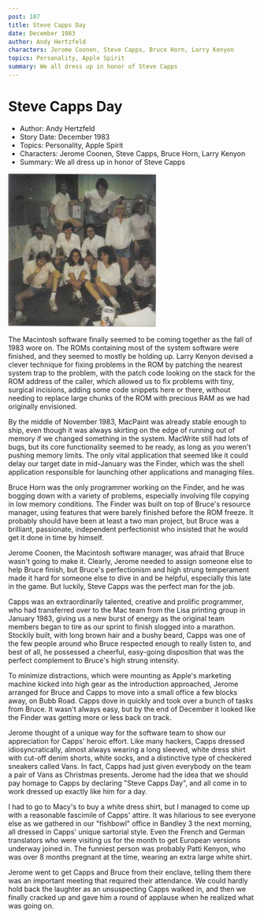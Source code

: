 ```yaml
---
post: 187
title: Steve Capps Day
date: December 1983
author: Andy Hertzfeld
characters: Jerome Coonen, Steve Capps, Bruce Horn, Larry Kenyon
topics: Personality, Apple Spirit
summary: We all dress up in honor of Steve Capps
---
```


# Steve Capps Day
* Author: Andy Hertzfeld
* Story Date: December 1983
* Topics: Personality, Apple Spirit
* Characters: Jerome Coonen, Steve Capps, Bruce Horn, Larry Kenyon
* Summary: We all dress up in honor of Steve Capps

![The software team, all dressed up like Capps](images/Macintosh/capps_day_story.jpg) 

    
The Macintosh software finally seemed to be coming together as the fall of 1983 wore on.  The ROMs containing most of the system software were finished, and they seemed to mostly be holding up.  Larry Kenyon devised a clever technique for fixing problems in the ROM by patching the nearest system trap to the problem, with the patch code looking on the stack for the ROM address of the caller, which allowed us to fix problems with tiny, surgical incisions, adding some code snippets here or there, without needing to replace large chunks of the ROM with precious RAM as we had originally envisioned.


By the middle of November 1983, MacPaint was already stable enough to ship, even though it was always skirting on the edge of running out of memory if we changed something in the system.  MacWrite still had lots of bugs, but its core functionality seemed to be ready, as long as you weren't pushing memory limits.  The only vital application that seemed like it could delay our target date in mid-January was the Finder, which was the shell application responsible for launching other applications and managing files.

Bruce Horn was the only programmer working on the Finder, and he was bogging down with a variety of problems, especially involving file copying in low memory conditions.  The Finder was built on top of Bruce's resource manager, using features that were barely finished before the ROM freeze.  It probably should have been at least a two man project, but Bruce was a brilliant, passionate, independent perfectionist who insisted that he would get it done in time by himself.

Jerome Coonen, the Macintosh software manager, was afraid that Bruce wasn't going to make it.  Clearly, Jerome needed to assign someone else to help Bruce finish, but Bruce's perfectionism and high strung temperament made it hard for someone else to dive in and be helpful, especially this late in the game.  But luckily, Steve Capps was the perfect man for the job.

Capps was an extraordinarily talented, creative and prolific programmer, who had transferred over to the Mac team from the Lisa printing group in January 1983, giving us a new burst of energy as the original team members began to tire as our sprint to finish slogged into a marathon.  Stockily built, with long brown hair and a bushy beard, Capps was one of the few people around who Bruce respected enough to really listen to, and best of all, he possessed a cheerful, easy-going disposition that was the perfect complement to Bruce's high strung intensity.

To minimize distractions, which were mounting as Apple's marketing machine kicked into high gear as the introduction approached, Jerome arranged for Bruce and Capps to move into a small office a few blocks away, on Bubb Road.  Capps dove in quickly and took over a bunch of tasks from Bruce.  It wasn't always easy, but by the end of December it looked like the Finder was getting more or less back on track.

Jerome thought of a unique way for the software team to show our appreciation for Capps' heroic effort.  Like many hackers, Capps dressed idiosyncratically, almost always wearing a long sleeved, white dress shirt with cut-off denim shorts, white socks, and a distinctive type of checkered sneakers called Vans.  In fact, Capps had just given everybody on the team a pair of Vans as Christmas presents.  Jerome had the idea that we should pay homage to Capps by declaring "Steve Capps Day", and all come in to work dressed up exactly like him for a day.

I had to go to Macy's to buy a white dress shirt, but I managed to come up with a reasonable fascimile of Capps' attire.  It was hilarious to see everyone else as we gathered in our "fishbowl" office in Bandley 3 the next morning, all dressed in Capps' unique sartorial style.  Even the French and German translators who were visiting us for the month to get European versions underway joined in.  The funniest person was probably Patti Kenyon, who was over 8 months pregnant at the time, wearing an extra large white shirt.

Jerome went to get Capps and Bruce from their enclave, telling them there was an important meeting that required their attendance.  We could hardly hold back the laughter as an unsuspecting Capps walked in, and then we finally cracked up and gave him a round of applause when he realized what was going on.

